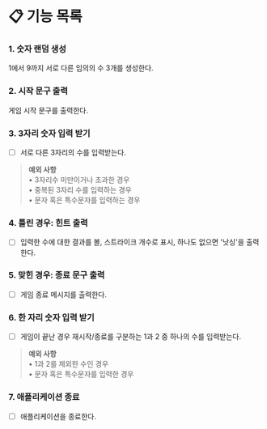 # 📋 기능 목록

### 1. 숫자 랜덤 생성
1에서 9까지 서로 다른 임의의 수 3개를 생성한다.

### 2. 시작 문구 출력   
게임 시작 문구를 출력한다.

### 3. 3자리 숫자 입력 받기   
- [ ] 서로 다른 3자리의 수를 입력받는다.

> **예외 사항**  
• 3자리수 미만이거나 초과한 경우  
• 중복된 3자리 수를 입력하는 경우  
• 문자 혹은 특수문자를 입력하는 경우

### 4. 틀린 경우: 힌트 출력
- [ ] 입력한 수에 대한 결과를 볼, 스트라이크 개수로 표시, 하나도 없으면 '낫싱'을 출력한다.

### 5. 맞힌 경우: 종료 문구 출력
- [ ] 게임 종료 메시지를 출력한다.

### 6. 한 자리 숫자 입력 받기
- [ ] 게임이 끝난 경우 재시작/종료를 구분하는 1과 2 중 하나의 수를 입력받는다.  

> **예외 사항**   
• 1과 2를 제외한 수인 경우  
• 문자 혹은 특수문자를 입력한 경우

### 7. 애플리케이션 종료
- [ ] 애플리케이션을 종료한다.